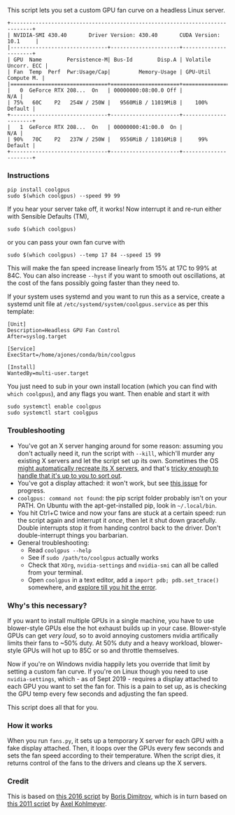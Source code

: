 This script lets you set a custom GPU fan curve on a headless Linux server.

```text
+-----------------------------------------------------------------------------+
| NVIDIA-SMI 430.40       Driver Version: 430.40       CUDA Version: 10.1     |
|-------------------------------+----------------------+----------------------+
| GPU  Name        Persistence-M| Bus-Id        Disp.A | Volatile Uncorr. ECC |
| Fan  Temp  Perf  Pwr:Usage/Cap|         Memory-Usage | GPU-Util  Compute M. |
|===============================+======================+======================|
|   0  GeForce RTX 208...  On   | 00000000:08:00.0 Off |                  N/A |
| 75%   60C    P2   254W / 250W |   9560MiB / 11019MiB |    100%      Default |
+-------------------------------+----------------------+----------------------+
|   1  GeForce RTX 208...  On   | 00000000:41:00.0  On |                  N/A |
| 90%   70C    P2   237W / 250W |   9556MiB / 11016MiB |     99%      Default |
+-------------------------------+----------------------+----------------------+
```

### Instructions
```
pip install coolgpus
sudo $(which coolgpus) --speed 99 99
``` 
If you hear your server take off, it works! Now interrupt it and re-run either with Sensible Defaults (TM),
```
sudo $(which coolgpus)
```
or you can pass your own fan curve with 
```
sudo $(which coolgpus) --temp 17 84 --speed 15 99 
```
This will make the fan speed increase linearly from 15% at 17C to 99% at 84C.  You can also increase `--hyst` if you want to smooth out oscillations, at the cost of the fans possibly going faster than they need to.

If your system uses systemd and you want to run this as a service, create a systemd unit file at `/etc/systemd/system/coolgpus.service` as per this template:

```
[Unit]
Description=Headless GPU Fan Control
After=syslog.target

[Service]
ExecStart=/home/ajones/conda/bin/coolgpus

[Install]
WantedBy=multi-user.target
```
You just need to sub in your own install location (which you can find with `which coolgpus`), and any flags you want. Then enable and start it with
```
sudo systemctl enable coolgpus
sudo systemctl start coolgpus
```

### Troubleshooting
* You've got an X server hanging around for some reason: assuming you don't actually need it, run the script with `--kill`, which'll murder any existing X servers and let the script set up its own. Sometimes the OS [might automatically recreate its X servers](https://unix.stackexchange.com/questions/25668/how-to-close-x-server-to-avoid-errors-while-updating-nvidia-driver), and that's [tricky enough to handle that it's up to you to sort out](https://unix.stackexchange.com/questions/25668/how-to-close-x-server-to-avoid-errors-while-updating-nvidia-driver).
* You've got a display attached: it won't work, but see [this issue](https://github.com/andyljones/coolgpus/issues/1) for progress.
* `coolgpus: command not found`: the pip script folder probably isn't on your PATH. On Ubuntu with the apt-get-installed pip, look in `~/.local/bin`.
* You hit Ctrl+C twice and now your fans are stuck at a certain speed: run the script again and interrupt it _once_, then let it shut down gracefully. Double interrupts stop it from handing control back to the driver. Don't double-interrupt things you barbarian. 
* General troubleshooting: 
    * Read `coolgpus --help` 
    * See if `sudo /path/to/coolgpus` actually works
    * Check that `XOrg`, `nvidia-settings` and `nvidia-smi` can all be called from your terminal. 
    * Open `coolgpus` in a text editor, add a `import pdb; pdb.set_trace()` somewhere, and [explore till you hit the error](https://docs.python.org/3/library/pdb.html#debugger-commands). 

### Why's this necessary?
If you want to install multiple GPUs in a single machine, you have to use blower-style GPUs else the hot exhaust builds up in your case. Blower-style GPUs can get _very loud_, so to avoid annoying customers nvidia artifically limits their fans to ~50% duty. At 50% duty and a heavy workload, blower-style GPUs will hot up to 85C or so and throttle themselves. 

Now if you're on Windows nvidia happily lets you override that limit by setting a custom fan curve. If you're on Linux though you need to use `nvidia-settings`, which - as of Sept 2019 - requires a display attached to each GPU you want to set the fan for. This is a pain to set up, as is checking the GPU temp every few seconds and adjusting the fan speed. 

This script does all that for you.

### How it works
When you run `fans.py`, it sets up a temporary X server for each GPU with a fake display attached. Then, it loops over the GPUs every few seconds and sets the fan speed according to their temperature. When the script dies, it returns control of the fans to the drivers and cleans up the X servers.

### Credit
This is based on [this 2016 script](https://github.com/boris-dimitrov/set_gpu_fans_public) by [Boris Dimitrov](dimiroll@gmail.com), which is in turn based on [this 2011 script](https://sites.google.com/site/akohlmey/random-hacks/nvidia-gpu-coolness) by [Axel Kohlmeyer](akohlmey@gmail.com).
